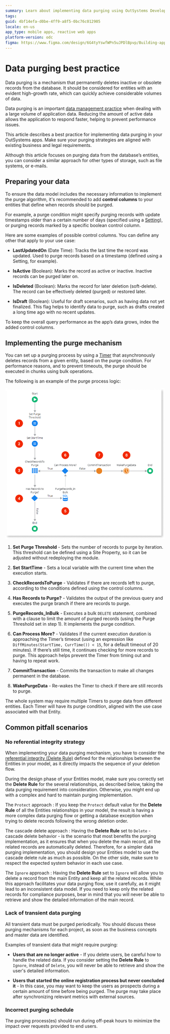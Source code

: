 ```yaml
---
summary: Learn about implementing data purging using OutSystems Developer Cloud (ODC) to enhance database performance.
tags: 
guid: 4bf14efa-d0be-4ff9-a8f5-0bc76c012905
locale: en-us
app_type: mobile apps, reactive web apps
platform-version: odc
figma: https://www.figma.com/design/6G4tyYswfWPn5uJPDlBpvp/Building-apps?node-id=5969-643
---
```


# Data purging best practice

Data purging is a mechanism that permanently deletes inactive or obsolete records from the database. It should be considered for entities with an evident high-growth rate, which can quickly achieve considerable volumes of data.

Data purging is an important [data management practice](./intro.md#data-purging-archiving) when dealing with a large volume of application data. Reducing the amount of active data allows the application to respond faster, helping to prevent performance issues.

This article describes a best practice for implementing data purging in your OutSystems apps. Make sure your purging strategies are aligned with existing business and legal requirements.

<div class="info" markdown="1">

Although this article focuses on purging data from the database’s entities, you can consider a similar approach for other types of storage, such as file systems, or e-mails.

</div>

## Preparing your data

To ensure the data model includes the necessary information to implement the purge algorithm, it's recommended to add **control columns** to your entities that define when records should be purged.

For example, a purge condition might specify purging records with update timestamps older than a certain number of days (specified using a [Setting](../../../manage-platform-app-lifecycle/configuration-management.md#managing-settings)), or purging records marked by a specific boolean control column.

Here are some examples of possible control columns. You can define any other that apply to your use case:

* **LastUpdatedOn** (Date Time): Tracks the last time the record was updated. Used to purge records based on a timestamp (defined using a Setting, for example).
 
* **IsActive** (Boolean): Marks the record as active or inactive. Inactive records can be purged later on.

* **IsDeleted** (Boolean): Marks the record for later deletion (soft-delete). The record can be effectively deleted (purged) or restored later.

* **IsDraft** (Boolean): Useful for draft scenarios, such as having data not yet finalized. This flag helps to identify data to purge, such as drafts created a long time ago with no recent updates.

To keep the overall query performance as the app’s data grows, index the added control columns.

## Implementing the purge mechanism

You can set up a purging process by using a [Timer](../../timers/intro.md) that asynchronously deletes records from a given entity, based on the purge condition. For performance reasons, and to prevent timeouts, the purge should be executed in chunks using bulk operations.

The following is an example of the purge process logic:

![Logic flow of the Timer implementing the purging process](images/data-purging-timer-logic-odcs.png "Data Purging Process Diagram")

1. **Set Purge Threshold** - Sets the number of records to purge by iteration. This threshold can be defined using a Site Property, so it can be adjusted without redeploying the module.

1. **Set StartTime** - Sets a local variable with the current time when the execution starts.

1. **CheckRecordsToPurge** - Validates if there are records left to purge, according to the conditions defined using the control columns.

1. **Has Records to Purge?** - Validates the output of the previous query and executes the purge branch if there are records to purge.

1. **PurgeRecords_InBulk** - Executes a bulk `DELETE` statement, combined with a clause to limit the amount of purged records (using the Purge Threshold set in step 1). It implements the purge condition.

1. **Can Process More?** - Validates if the current execution duration is approaching the Timer’s timeout (using an expression like `DiffMinutes(StartTime, CurrTime()) < 15`, for a default timeout of 20 minutes). If there’s still time, it continues checking for more records to purge. This approach helps prevent the Timer from timing out and having to repeat work.

1. **CommitTransaction** - Commits the transaction to make all changes permanent in the database.

1. **WakePurgeData** - Re-wakes the Timer to check if there are still records to purge.

The whole system may require multiple Timers to purge data from different entities. Each Timer will have its purge condition, aligned with the use case associated with that Entity.

## Common pitfall scenarios

### No referential integrity strategy

When implementing your data purging mechanism, you have to consider the [referential integrity (Delete Rule)](../modeling/relationship/relationships.md/#referential-integrity) defined for the relationships between the Entities in your model, as it directly impacts the sequence of your deletion flow.

During the design phase of your Entities model, make sure you correctly set the **Delete Rule** for the several relationships, as described below, taking the data purging requirement into consideration. Otherwise, you might end up with a complex and hard to maintain purging implementation.

The `Protect` approach
:   If you keep the `Protect` default value for the **Delete Rule** of all the Entities relationships in your model, the result is having a more complex data purging flow or getting a database exception when trying to delete records following the wrong deletion order.

The cascade delete approach
:   Having the **Delete Rule** set to `Delete` - cascade delete behavior - is the scenario that most benefits the purging implementation, as it ensures that when you delete the main record, all the related records are automatically deleted. Therefore, for a simpler data purging implementation, you should design your Entities model to use the cascade delete rule as much as possible. On the other side, make sure to respect the expected system behavior in each use case.

The `Ignore` approach
:   Having the **Delete Rule** set to `Ignore` will allow you to delete a record from the main Entity and keep all the related records. While this approach facilitates your data purging flow, use it carefully, as it might lead to an inconsistent data model. If you need to keep only the related records for compliance purposes, bear in mind that you will never be able to retrieve and show the detailed information of the main record.

### Lack of transient data purging

All transient data must be purged periodically. You should discuss these purging mechanisms for each project, as soon as the business concepts and master data are identified.

Examples of transient data that might require purging:

* **Users that are no longer active** - If you delete users, be careful how to handle the related data. If you consider setting the **Delete Rule** to `Ignore`, instead of `Delete`, you will never be able to retrieve and show the user's detailed information.

* **Users that started the online registration process but never concluded it** - In this case, you may want to keep the users as prospects during a certain amount of time before being purged. The purge may take place after synchronizing relevant metrics with external sources.

### Incorrect purging schedule

The purging process(es) should run during off-peak hours to minimize the impact over requests provided to end users.
